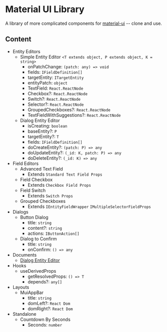 # Material UI Library

<!-- > 2018-06-04T13:12:15+0800 -->

A library of more complicated components for [material-ui](https://github.com/mui-org/material-ui) -- clone and use.

## Content

<!-- - Field Editors -->
- Entity Editors
	- Simple Entity Editor `<T extends object, P extends object, K = string>`
		- onPatchChange: `(patch: any) => void`
		- fields: `IFieldDefinition[]`
		- targetEntity: `ITargetEntity`
		- entityPatch: `object`
		- TextField: `React.ReactNode`
		- Checkbox?: `React.ReactNode`
		- Switch?: `React.ReactNode`
		- Selector?: `React.ReactNode`
		- GroupedCheckboxes?: `React.ReactNode`
		- TextFieldWithSuggestions?: `React.ReactNode`
	- Dialog Entity Editor
		- isCreating: `boolean`
		- baseEntity?: `P`
		- targetEntity?: `T`
		- fields: `IFieldDefinition[]`
		- doCreateEntity?: `(patch: P) => any`
		- doUpdateEntity?: `(_id: K, patch: P) => any`
		- doDeleteEntity?: `(_id: K) => any`
- Field Editors
	- Advanced Text Field
		- Extends `Standard Text Field Props`
	- Field Checkbox
		- Extends `Checkbox Field Props`
	- Field Switch
		- Extends `Switch Props`
	- Grouped Checkboxes
		- Extends `IEntityFieldWrapper` `IMultipleSelectorFieldProps`
- Dialogs
	- Button Dialog
		- title: `string`
		- content?: `string`
		- actions: `IButtonAction[]`
	- Dialog to Confirm
		- title: `string`
		- onConfirm: `() => any`
- Documents
	- [Dialog Entity Editor](Documents/Dialog-Entity-Editor.md)
- Hooks
	- useDerivedProps
		- getResolvedProps: `() => T`
		- depends?: `any[]`
- Layouts
	- MuiAppBar
		- title: `string`
		- domLeft?: `React Dom`
		- domRight?: `React Dom`
- Standalone
	- Countdown By Seconds
		- Seconds: `number`
